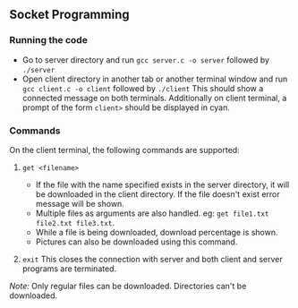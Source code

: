 ## Socket Programming

### Running the code
- Go to server directory and run `gcc server.c -o server` followed by `./server`
- Open client directory in another tab or another terminal window and run `gcc client.c -o client` followed by `./client`
This should show a connected message on both terminals. Additionally on client terminal, a prompt of the form `client>` should be displayed in cyan.

### Commands
On the client terminal, the following commands are supported:
1. `get <filename>`
	- If the file with the name specified exists in the server directory, it will be downloaded in the client directory. If the file doesn't exist error message will be shown.
	- Multiple files as arguments are also handled. eg: `get file1.txt file2.txt file3.txt`.
	- While a file is being downloaded, download percentage is shown.
	- Pictures can also be downloaded using this command.

2. `exit`
	This closes the connection with server and both client and server programs are terminated.

*Note:* Only regular files can be downloaded. Directories can't be downloaded. 

